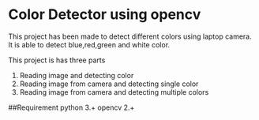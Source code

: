 # Color Detector using opencv

This project has been made to detect different colors using laptop
camera. It is able to detect blue,red,green and white color.

This project is has three parts 
1. Reading image and detecting color
2. Reading image from camera and detecting single color
3. Reading image from camera and detecting multiple colors

 

##Requirement 
python 3.+
opencv 2.+